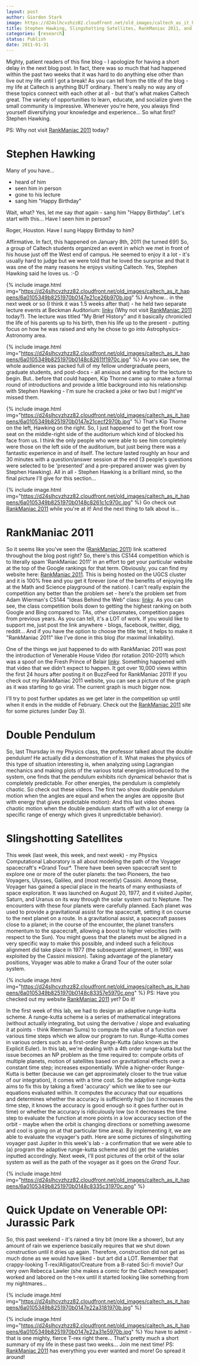 ```yaml
---
layout: post
author: Giordon Stark
image: https://d24slhcvzhzz82.cloudfront.net/old_images/caltech_as_it_happens/6a0105349b8251970b0148c825fc53970c.jpg
title: Stephen Hawking, Slingshotting Satellites, RankManiac 2011, and more! 
categories: [research]
status: Publish
date: 2011-01-31
---
```



Mighty, patient readers of this fine blog - I apologize for having a short delay in the next blog post. In fact, there was so much that had happened within the past two weeks that it was hard to do anything else other than live out my life until I got a break! As you can tell from the title of the blog - my life at Caltech is anything BUT ordinary. There's really no way any of these topics connect with each other at all - but that's what makes Caltech great. The variety of opportunities to learn, educate, and socialize given the small community is impressive. Whenever you're here, you always find yourself diversifying your knowledge and experience... So what first? Stephen Hawking.

PS: Why not visit <a href="https://www.ugcs.caltech.edu/kratsg/RankManiac2011" target="_blank" title="RankManiac 2011">RankManiac 2011</a> today?

<h1>Stephen Hawking</h1>
Many of you have...

- heard of him
- seen him in person
- gone to his lecture
- sang him "Happy Birthday"

Wait, what? Yes, let me say *that* again - sang him "Happy Birthday". Let's start with this... Have I seen him in person?

Roger, Houston. Have I sung Happy Birthday to him?
<object data="https://www.youtube.com/e/umWTgxA_nA8" height="344" type="application/x-shockwave-flash" width="425">
<param name="data" value="https://www.youtube.com/e/umWTgxA_nA8" />
<param name="allowFullScreen" value="true" />
<param name="allowscriptaccess" value="always" />
<param name="src" value="https://www.youtube.com/e/umWTgxA_nA8" />
<param name="allowfullscreen" value="true" />
</object>
Affirmative. In fact, this happened on January 8th, 2011 (he turned 69!) So, a group of Caltech students organized an event in which we met in front of his house just off the West end of campus. He seemed to enjoy it a lot - it's usually hard to judge but we were told that he loved the surprise and that it was one of the many reasons he enjoys visiting Caltech. Yes, Stephen Hawking said he loves us. :-D

{% include image.html img="https://d24slhcvzhzz82.cloudfront.net/old_images/caltech_as_it_happens/6a0105349b8251970b0147e21ce26b970b.jpg" %}
Anyhow... in the next week or so (I think it was 1.5 weeks after that) -  he held two separate lecture events at Beckman Auditorium: <a href="https://features.caltech.edu/features/96" target="_blank" title="linky">linky</a> (Why not visit <a href="https://www.ugcs.caltech.edu/kratsg/RankManiac2011" target="_blank" title="RankManiac 2011">RankManiac 2011</a> today?). The lecture was titled "My Brief History" and it basically  chronicled the life of his parents up to his birth, then his life up to  the present - putting focus on how he was raised and why he chose to go  into Astrophysics-Astronomy area.


{% include image.html img="https://d24slhcvzhzz82.cloudfront.net/old_images/caltech_as_it_happens/6a0105349b8251970b0148c82611f1970c.jpg" %}
As you can see, the whole audience was packed full of my fellow undergraduate peers, graduate students, and post-docs - all anxious and waiting for the lecture to begin. But.. before that could happen, Kip Thorne came up to make a formal round of introductions and provide a little background into his relationship with Stephen Hawking - I'm sure he cracked a joke or two but I might've missed them.


{% include image.html img="https://d24slhcvzhzz82.cloudfront.net/old_images/caltech_as_it_happens/6a0105349b8251970b0147e21cecf2970b.jpg" %}
That's Kip Thorne on the left, Hawking on the right. So, I just happened to get the front row seat on the middle-right side of the auditorium which kind of blocked his face from us. I think the only people who were able to see him completely were those on the left side of the auditorium, but just being there was a fantastic experience in and of itself. The lecture lasted roughly an hour and 30 minutes with a question/answer session at the end (3 people's questions were selected to be 'presented' and a pre-prepared answer was given by Stephen Hawking). All in all - Stephen Hawking is a brilliant mind, so the final picture I'll give for this section...


{% include image.html img="https://d24slhcvzhzz82.cloudfront.net/old_images/caltech_as_it_happens/6a0105349b8251970b0148c8261c1c970c.jpg" %}
Go check out <a href="https://www.ugcs.caltech.edu/kratsg/RankManiac2011" target="_blank" title="RankManiac 2011">RankManiac 2011</a> while you're at it! And the next thing to talk about is...

<h1>RankManiac 2011</h1>
So it seems like you've seen the (<a href="https://www.ugcs.caltech.edu/kratsg/RankManiac2011" target="_blank" title="RankManiac 2011">RankManiac 2011</a>) link scattered throughout the blog post right? So, there's this CS144 competition which is to literally spam 'RankManiac 2011' in an effort to get your particular website at the top of the Google rankings for that term. Obviously, you can find my website here: <a href="https://www.ugcs.caltech.edu/kratsg/RankManiac2011" target="_blank" title="RankManiac 2011">RankManiac 2011</a>. This is being hosted on the UGCS cluster and it is 100% free and you get it forever (one of the benefits of enjoying life at the Math and Science playground of the nation). I can't really explain the competition any better than the problem set - here's the problem set from Adam Wierman's CS144 "Ideas Behind the Web" class: <a href="https://www.cs.caltech.edu/courses/cs144/homeworks/hw4.pdf" target="_blank" title="linky">linky</a>. As you can see, the class competition boils down to getting the highest ranking on both Google and Bing compared to: TAs, other classmates, competition pages from previous years. As you can tell, it's a LOT of work. If you would like to support me, just post the link anywhere - blogs, facebook, twitter, digg, reddit... And if you have the option to choose the title text, it helps to make it "RankManiac 2011" like I've done in this blog (for maximal linkability).

One of the things we just happened to do with RankManiac 2011  was post the introduction of Venerable House Video (for rotation  2010-2011) which was a spoof on the Fresh Prince of Belair <a href="https://www.buzzfeed.com/rankmaniac2011/Venerable-house-video-10-fresh-prince-intro-2lbh" target="_blank">linky</a>.  Something happened with that video that we didn't expect to happen. It  got over 10,000 views within the first 24 hours after posting it on  BuzzFeed for RankManiac 2011! If you check out my RankManiac 2011  website, you can see a picture of the graph as it was starting to go  viral. The current graph is much bigger now.

I'll try to post further updates as we get later in the competition up until when it ends in the middle of February. Check out the <a href="https://www.ugcs.caltech.edu/kratsg/RankManiac2011" target="_blank" title="RankManiac 2011">RankManiac 2011</a> site for some pictures (under Day 3).

<h1>Double Pendulum</h1>
So, last Thursday in my Physics class, the professor talked about the double pendulum! He actually did a demonstration of it. What makes the physics of this type of situation interesting is, when analyzing using Lagrangian mechanics and making plots of the various total energies introduced to the system, one finds that the pendulum exhibits rich dynamical behavior that is completely predictable. For other energies, the pendulum is completely chaotic. So check out these videos. The first two show double pendulum motion when the angles are equal and when the angles are opposite (but with energy that gives predictable motion):
<object data="https://www.youtube.com/v/xvCtSEbhvG4" height="400" type="application/x-shockwave-flash" width="500">
<param name="data" value="https://www.youtube.com/v/xvCtSEbhvG4" />
<param name="quality" value="high" />
<param name="wmode" value="transparent" />
<param name="allowscriptaccess" value="never" />
<param name="allowFullScreen" value="true" />
<param name="src" value="https://www.youtube.com/v/xvCtSEbhvG4" />
<param name="allowfullscreen" value="true" />
</object>

<object data="https://www.youtube.com/v/TVJ1cS-M3fU" height="400" type="application/x-shockwave-flash" width="500">
<param name="data" value="https://www.youtube.com/v/TVJ1cS-M3fU" />
<param name="quality" value="high" />
<param name="wmode" value="transparent" />
<param name="allowscriptaccess" value="never" />
<param name="allowFullScreen" value="true" />
<param name="src" value="https://www.youtube.com/v/TVJ1cS-M3fU" />
<param name="allowfullscreen" value="true" />
</object>
And this last video shows chaotic motion when the double pendulum starts off with a lot of energy (a specific range of energy which gives it unpredictable behavior).

<object data="https://www.youtube.com/v/cw7t-Tkxd5I" height="400" type="application/x-shockwave-flash" width="500">
<param name="data" value="https://www.youtube.com/v/cw7t-Tkxd5I" />
<param name="quality" value="high" />
<param name="wmode" value="transparent" />
<param name="allowscriptaccess" value="never" />
<param name="allowFullScreen" value="true" />
<param name="src" value="https://www.youtube.com/v/cw7t-Tkxd5I" />
<param name="allowfullscreen" value="true" />
</object>
<h1>Slingshotting Satellites</h1>
This week (last week, this week, and next week) - my Physics Computational Laboratory is all about modeling the path of the Voyager spacecraft's *Grand Tour*. There have been seven spacecraft sent to explore one or more of the outer planets: the two Pioneers, the two Voyagers, Ulysses, Galileo, and (most recently) Cassini. Among these, Voyager has gained a special place in the hearts of many enthusiasts of space exploration. It was launched on August 20, 1977, and it visited Jupiter, Saturn, and Uranus on its way through the solar system out to Neptune. The encounters with these four planets were carefully planned. Each planet was used to provide a gravitational assist for the spacecraft, setting it on course to the next planet on a route. In a gravitational assist, a spacecraft passes close to a planet; in the course of the encounter, the planet transfers momentum to the spacecraft, allowing a boost to higher velocities (with respect to the Sun). You might guess that the planets must be aligned in a very specific way to make this possible, and indeed such a felicitous alignment did take place in 1977 (the subsequent alignment, in 1997, was exploited by the Cassini mission). Taking advantage of the planetary positions, Voyager was able to make a Grand Tour of the outer solar system.


{% include image.html img="https://d24slhcvzhzz82.cloudfront.net/old_images/caltech_as_it_happens/6a0105349b8251970b0148c83357e5970c.png" %}
PS: Have you checked out my website <a href="https://www.ugcs.caltech.edu/kratsg/RankManiac2011" target="_blank" title="RankManiac 2011">RankManiac 2011</a> yet? Do it!

In the first week of this lab, we had to design an adaptive runge-kutta scheme. A runge-kutta scheme is a series of mathematical integrations (without actually integrating, but using the derivative / slope and evaluating it at points - think Riemman Sums) to compute the value of a function over various time steps which we allow our program to run. Runge-Kutta comes in various orders such as a first-order Runge-Kutta (also known as the Explicit Euler). In this lab, we're dealing with a 4th order runge-kutta but the issue becomes an NP problem as the time required to: compute orbits of multiple planets, motion of satellites based on gravitational effects over a constant time step; increases exponentially. While a higher-order Runge-Kutta is better (because we can get approximately closer to the true value of our integration), it comes with a time cost. So the adaptive runge-kutta aims to fix this by taking a fixed 'accuracy' which we like to see our equations evaluated within. It computes the accuracy that our equations and determines whether the accuracy is sufficiently high (so it increases the time step, it knows the accuracy is good enough so it goes further out in time) or whether the accuracy is ridiculously low (so it decreases the time step to evaluate the function at more points in a low accuracy section of the orbit - maybe when the orbit is changing directions or something awesome and cool is going on at that particular time area). By implementing it, we are able to evaluate the voyager's path. Here are some pictures of slingshotting voyager past Jupiter in this week's lab - a confirmation that we were able to (a) program the adaptive runge-kutta scheme and (b) get the variables inputted accordingly. Next week, I'll post pictures of the orbit of the solar system as well as the path of the voyager as it goes on the *Grand Tour*.


{% include image.html img="https://d24slhcvzhzz82.cloudfront.net/old_images/caltech_as_it_happens/6a0105349b8251970b0148c8335c31970c.png" %}
<h1>Quick Update on Venerable OPI: Jurassic Park</h1>
So, this past weekend - it's rained a tiny bit (more like a shower), but any amount of rain we experience basically requires that we shut down construction until it dries up again. Therefore, construction did not get as much done as we would have liked - but art did a LOT. Remember that crappy-looking T-rex/Alligator/Creature from a B-rated Sci-fi movie? Our very own Rebecca Lawler (she makes a comic for the Caltech newspaper) worked and labored on the t-rex until it started looking like something from my nightmares...


{% include image.html img="https://d24slhcvzhzz82.cloudfront.net/old_images/caltech_as_it_happens/6a0105349b8251970b0147e22a3181970b.jpg" %}


{% include image.html img="https://d24slhcvzhzz82.cloudfront.net/old_images/caltech_as_it_happens/6a0105349b8251970b0147e22a31e5970b.jpg" %}
You have to admit - that is one mighty, fierce T-rex right there... That's pretty much a short summary of my life in these past two weeks... Join me next time! PS: <a href="https://www.ugcs.caltech.edu/kratsg/RankManiac2011" target="_blank" title="RankManiac 2011">RankManiac 2011</a> has everything you ever wanted and more! Go spread it around!

